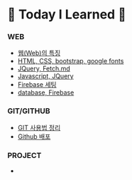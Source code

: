 # 💜 Today I Learned 💜
### WEB   
  + [웹(Web)의 특징](https://github.com/limhyerin/TIL/blob/main/web/%EC%9B%B9(Web)%EC%9D%98%20%ED%8A%B9%EC%A7%95.md)
  + [HTML, CSS, bootstrap, google fonts](https://github.com/limhyerin/TIL/blob/main/web/%5BTIL%5D%2023.12.21%20HTML%2C%20CSS%2C%20bootstrap%2C%20google%20fonts.md)
  + [JQuery, Fetch.md](https://github.com/limhyerin/TIL/blob/main/web/%5BTIL%5D%2023.12.22%20JQuery%2C%20Fetch.md)
  + [Javascript, JQuery](https://github.com/limhyerin/TIL/blob/main/web/%5BTIL%5D%2023.12.22%20Javascript%2C%20JQuery.md)
  + [Firebase 세팅](https://github.com/limhyerin/TIL/blob/main/web/%5BTIL%5D%2023.12.26%20Firebase%20%EC%84%B8%ED%8C%85.md)
  + [database, Firebase](https://github.com/limhyerin/TIL/blob/main/web/%5BTIL%5D%2023.12.26%20database%2C%20Firebase.md)

### GIT/GITHUB   
  + [GIT 사용법 정리](https://github.com/limhyerin/TIL/blob/main/web/%5BTIL%5D%2023.12.26%20GIT%20%EC%82%AC%EC%9A%A9%EB%B2%95%20%EC%A0%95%EB%A6%AC.md)
  + [Github 배포](https://github.com/limhyerin/TIL/blob/main/web/%5BTIL%5D%2023.12.26%20Github%20%EB%B0%B0%ED%8F%AC.md)

### PROJECT
  + []()

